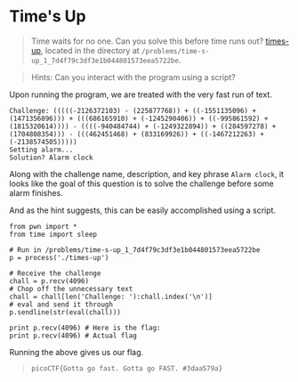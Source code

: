 # Time's Up

> Time waits for no one. Can you solve this before time runs out? [times-up](times-up), located in the directory at ``/problems/time-s-up_1_7d4f79c3df3e1b044801573eea5722be``.

> Hints: Can you interact with the program using a script?

Upon running the program, we are treated with the very fast run of text.
```
Challenge: (((((-2126372103) - (225877768)) + ((-1551135096) + (1471356896))) + (((686165910) + (-1245290406)) + ((-995861592) + (1815320614)))) - ((((-940484744) + (-1249322894)) + ((284597278) + (1704808354))) - (((462451468) + (833169926)) + ((-1467212263) + (-2138574505)))))
Setting alarm...
Solution? Alarm clock
```
Along with the challenge name, description, and key phrase ``Alarm clock``, it looks like the goal of this question is to solve the challenge before some alarm finishes.

And as the hint suggests, this can be easily accomplished using a script.
```python3
from pwn import *
from time import sleep

# Run in /problems/time-s-up_1_7d4f79c3df3e1b044801573eea5722be
p = process('./times-up')

# Receive the challenge
chall = p.recv(4096)
# Chop off the unnecessary text
chall = chall[len('Challenge: '):chall.index('\n')]
# eval and send it through
p.sendline(str(eval(chall)))

print p.recv(4096) # Here is the flag:
print p.recv(4096) # Actual flag
```
Running the above gives us our flag.
> ``picoCTF{Gotta go fast. Gotta go FAST. #3daa579a}``
